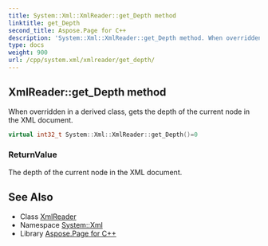 ```yaml
---
title: System::Xml::XmlReader::get_Depth method
linktitle: get_Depth
second_title: Aspose.Page for C++
description: 'System::Xml::XmlReader::get_Depth method. When overridden in a derived class, gets the depth of the current node in the XML document in C++.'
type: docs
weight: 900
url: /cpp/system.xml/xmlreader/get_depth/
---
```

## XmlReader::get_Depth method


When overridden in a derived class, gets the depth of the current node in the XML document.

```cpp
virtual int32_t System::Xml::XmlReader::get_Depth()=0
```


### ReturnValue

The depth of the current node in the XML document.

## See Also

* Class [XmlReader](../)
* Namespace [System::Xml](../../)
* Library [Aspose.Page for C++](../../../)

